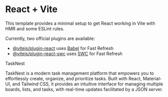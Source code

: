 # React + Vite

This template provides a minimal setup to get React working in Vite with HMR and some ESLint rules.

Currently, two official plugins are available:

- [@vitejs/plugin-react](https://github.com/vitejs/vite-plugin-react/blob/main/packages/plugin-react/README.md) uses [Babel](https://babeljs.io/) for Fast Refresh
- [@vitejs/plugin-react-swc](https://github.com/vitejs/vite-plugin-react-swc) uses [SWC](https://swc.rs/) for Fast Refresh


TaskNest

TaskNest is a modern task management platform that empowers you to effortlessly create, organize, and prioritize tasks. Built with React, Material-UI, and Tailwind CSS, it provides an intuitive interface for managing multiple boards, lists, and tasks, with real-time updates facilitated by a JSON server.
